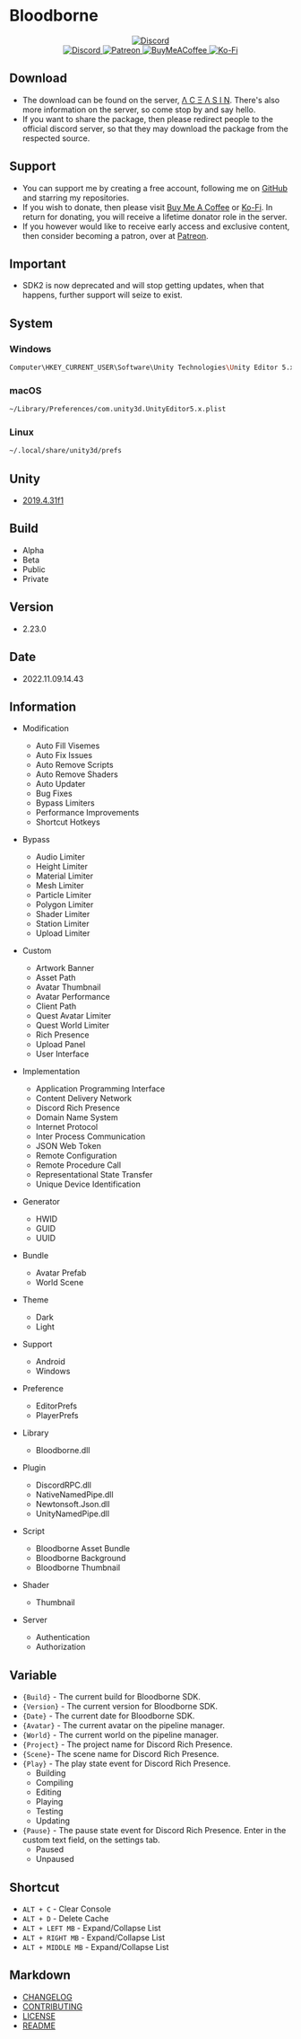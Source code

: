# **Bloodborne**

[GitHub]: https://github.com/AceAsin
[Discord]: https://discord.gg/AceAsin
[Patreon]: https://patreon.com/AceAsin
[BuyMeACoffee]: https://buymeacoffee.com/aceasin
[Ko-Fi]: https://ko-fi.com/aceasin

<div align='center'>
    <a href='https://discord.gg/U8vHS7y' title='Discord'>
        <img alt='Discord' src='../Asset/Image/Background.png' />
    </a>
</div>

<div align='center'>
    <a href='https://discord.gg/AceAsin'>
        <img alt='Discord' src='https://img.shields.io/discord/492294696912158720?color=5865F2&logoColor=FFFFFF&label=%CE%9B%20C%20%CE%9E%20%CE%9B%20S%20I%20N&logo=Discord&style=for-the-badge' />
    </a>
    <a href='https://patreon.com/AceAsin' title='Patreon'>
        <img alt='Patreon' src='https://img.shields.io/badge/dynamic/json?url=https%3A%2F%2Fwww.patreon.com%2Fapi%2Fcampaigns%2F1839759&query=data.attributes.patron_count&suffix=%20Patrons&color=FF5441&label=Patreon&logo=Patreon&logoColor=FFFFFF&style=for-the-badge' />
    </a>
    <a href='https://buymeacoffee.com/aceasin' title='BuyMeACoffee'>
        <img alt='BuyMeACoffee' src='https://img.shields.io/badge/Buy%20Me%20A%20Coffee-Buy-FFDD00?logo=buymeacoffee&logoColor=FFFFFF&style=for-the-badge' />
    </a>
    <a href='https://ko-fi.com/aceasin' title='Ko-Fi'>
        <img alt='Ko-Fi' src='https://img.shields.io/badge/Ko--Fi-Buy-FF5E5B?logo=Ko-Fi&logoColor=FFFFFF&style=for-the-badge' />
    </a>
</div>

## Download

- The download can be found on the server, [Λ C Ξ Λ S I N][Discord]. There's also more information on the server, so come stop by and say hello.
- If you want to share the package, then please redirect people to the official discord server, so that they may download the package from the respected source.

## Support

- You can support me by creating a free account, following me on [GitHub][GitHub] and starring my repositories.
- If you wish to donate, then please visit [Buy Me A Coffee][BuyMeACoffee] or [Ko-Fi][Ko-Fi]. In return for donating, you will receive a lifetime donator role in the server.
- If you however would like to receive early access and exclusive content, then consider becoming a patron, over at [Patreon][Patreon].

## Important

- SDK2 is now deprecated and will stop getting updates, when that happens, further support will seize to exist.

## System

### Windows

```sh
Computer\HKEY_CURRENT_USER\Software\Unity Technologies\Unity Editor 5.x
```

### macOS

```sh
~/Library/Preferences/com.unity3d.UnityEditor5.x.plist
```

### Linux

```sh
~/.local/share/unity3d/prefs
```

## Unity

- [2019.4.31f1](https://docs.vrchat.com/docs/current-unity-version)

## Build

- Alpha
- Beta
- Public
- Private

## Version

- 2.23.0

## Date

- 2022.11.09.14.43

## Information

- Modification
  - Auto Fill Visemes
  - Auto Fix Issues
  - Auto Remove Scripts
  - Auto Remove Shaders
  - Auto Updater
  - Bug Fixes
  - Bypass Limiters
  - Performance Improvements
  - Shortcut Hotkeys

- Bypass
  - Audio Limiter
  - Height Limiter
  - Material Limiter
  - Mesh Limiter
  - Particle Limiter
  - Polygon Limiter
  - Shader Limiter
  - Station Limiter
  - Upload Limiter

- Custom
  - Artwork Banner
  - Asset Path
  - Avatar Thumbnail
  - Avatar Performance
  - Client Path
  - Quest Avatar Limiter
  - Quest World Limiter
  - Rich Presence
  - Upload Panel
  - User Interface

- Implementation
  - Application Programming Interface
  - Content Delivery Network
  - Discord Rich Presence
  - Domain Name System
  - Internet Protocol
  - Inter Process Communication
  - JSON Web Token
  - Remote Configuration
  - Remote Procedure Call
  - Representational State Transfer
  - Unique Device Identification

- Generator
  - HWID
  - GUID
  - UUID

- Bundle
  - Avatar Prefab
  - World Scene

- Theme
  - Dark
  - Light

- Support
  - Android
  - Windows

- Preference
  - EditorPrefs
  - PlayerPrefs

- Library
  - Bloodborne.dll

- Plugin
  - DiscordRPC.dll
  - NativeNamedPipe.dll
  - Newtonsoft.Json.dll
  - UnityNamedPipe.dll

- Script
  - Bloodborne Asset Bundle
  - Bloodborne Background
  - Bloodborne Thumbnail

- Shader
  - Thumbnail

- Server
  - Authentication
  - Authorization

## Variable

- `{Build}` - The current build for Bloodborne SDK.
- `{Version}` - The current version for Bloodborne SDK.
- `{Date}` - The current date for Bloodborne SDK.
- `{Avatar}` - The current avatar on the pipeline manager.
- `{World}` - The current world on the pipeline manager.
- `{Project}` - The project name for Discord Rich Presence.
- `{Scene}`- The scene name for Discord Rich Presence.
- `{Play}` - The play state event for Discord Rich Presence.
  - Building
  - Compiling
  - Editing
  - Playing
  - Testing
  - Updating
- `{Pause}` - The pause state event for Discord Rich Presence. Enter in the custom text field, on the settings tab.
  - Paused
  - Unpaused

## Shortcut

- `ALT + C` - Clear Console
- `ALT + D` - Delete Cache
- `ALT + LEFT MB` - Expand/Collapse List
- `ALT + RIGHT MB` - Expand/Collapse List
- `ALT + MIDDLE MB` - Expand/Collapse List

## Markdown

- [CHANGELOG](CHANGELOG.md)
- [CONTRIBUTING](CONTRIBUTING.md)
- [LICENSE](LICENSE.md)
- [README](README.md)
